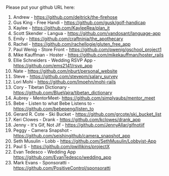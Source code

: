 Please put your github URL here:

1. Andrew - https://github.com/deitrick/the-firehose
1. Gus King - Free Handi - https://github.com/gusk/golf-handicap
1. Kaylee - https://github.com/KayleeRea/plan_it
1. Scott Skender - Langua - https://github.com/vandosant/language-app
1. Emily - https://github.com/craftninja/the_apothecary
1. Rachel - https://github.com/rachellogie/gluten_free_app
1. Paul Wenig - Store Front - https://github.com/pwenig/gschool_project1
1. Mike Kauffman - Hoster - https://github.com/mikekauffman/hoster_rails
1. Ellie Schneiders - Wedding RSVP App - https://github.com/ems2141/rsvp_app 
1. Nate - https://github.com/nburt/personal_website
1. Steve - https://github.com/stevepm/salary_survey
1. Lori Mohi - https://github.com/lmoehn/mohi-rails
1. Cory - Tibetan Dictionary - https://github.com/BlueVajra/tibetan_dictionary
1. Aubrey - MentorMeet- https://github.com/simplyaubs/mentor_meet
1. Bebe - Listen to what Bebe Listens to - https://github.com/bebepeng/listen_to
1. Gerard R. Cote - Ski Bucket - https://github.com/grcote/ski_bucket_list
1. Keri Clowes - Drank - https://github.com/kclowes/drank_app
1. Jenny - It's Gif, Not Jif - https://github.com/JennyAllar/gifnotjif
1. Peggy - Camera Snapshot - https://github.com/seishingithub/camera_snapshot_app
1. Seth Musulin - Lobb - https://github.com/SethMusulin/Lobbyist-App
1. Paul S - https://github.com/pwillikins/projectX
1. Evan Tedesco - Wedding App https://github.com/EvanTedesco/wedding_app
1. Mark Evans - Sponsoratti - https://github.com/PositiveControl/sponsoratti
